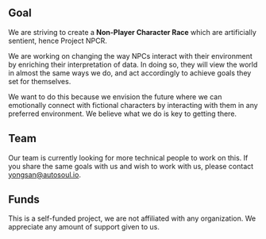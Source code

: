## Goal

We are striving to create a **Non-Player Character Race** which are artificially sentient, hence Project NPCR.

We are working on changing the way NPCs interact with their environment by enriching their interpretation of data. In doing so, they will view the world in almost the same ways we do, and act accordingly to achieve goals they set for themselves.

We want to do this because we envision the future where we can emotionally connect with fictional characters by interacting with them in any preferred environment. We believe what we do is key to getting there.

## Team
Our team is currently looking for more technical people to work on this. If you share the same goals with us and wish to work with us, please contact yongsan@autosoul.io.

## Funds
This is a self-funded project, we are not affiliated with any organization. We appreciate any amount of support given to us.
